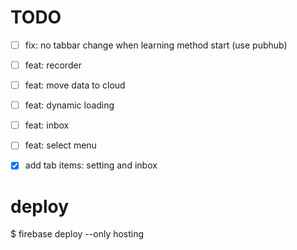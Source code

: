 # TODO

* [ ] fix: no tabbar change when learning method start (use pubhub)
* [ ] feat: recorder
* [ ] feat: move data to cloud
* [ ] feat: dynamic loading
* [ ] feat: inbox
* [ ] feat: select menu
* [X] add tab items: setting  and inbox


# deploy

$ firebase deploy --only hosting
